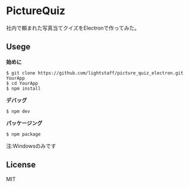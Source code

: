 PictureQuiz
===

社内で頼まれた写真当てクイズをElectronで作ってみた。

Usege
---
**始めに**
```shell
$ git clone https://github.com/lightstaff/picture_quiz_electron.git YourApp
$ cd YourApp
$ npm install
```

**デバッグ**
```shell
$ npm dev
```

**パッケージング**

```shell
$ npm package
```
注:Windowsのみです

License
---
MIT
